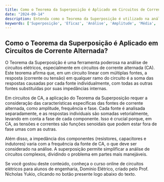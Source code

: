 ```yaml
---
title: Como o Teorema da Superposição é Aplicado em Circuitos de Corrente Alternada?
date: "2024-09-14"
description: Entenda como o Teorema da Superposição é utilizado na análise de circuitos em corrente alternada.
keywords: ['Superposição', 'Eficaz', 'Análise', 'Amplitude', 'Média', 'Impedância', 'Teorema']
---
```


## Como o Teorema da Superposição é Aplicado em Circuitos de Corrente Alternada?

O Teorema da Superposição é uma ferramenta poderosa na análise de circuitos elétricos, especialmente em circuitos de corrente alternada (CA). Este teorema afirma que, em um circuito linear com múltiplas fontes, a resposta (corrente ou tensão) em qualquer ramo do circuito é a soma das respostas causadas por cada fonte individualmente, com todas as outras fontes substituídas por suas impedâncias internas.

Em circuitos de CA, a aplicação do Teorema da Superposição requer a consideração das características específicas das fontes de corrente alternada, como amplitude, frequência e fase. Cada fonte é analisada separadamente, e as respostas individuais são somadas vetorialmente, levando em conta a fase de cada componente. Isso é crucial porque, em CA, as tensões e correntes são funções senoidais que podem estar fora de fase umas com as outras.

Além disso, a impedância dos componentes (resistores, capacitores e indutores) varia com a frequência da fonte de CA, o que deve ser considerado na análise. A superposição permite simplificar a análise de circuitos complexos, dividindo o problema em partes mais manejáveis.

Se você gostou deste conteúdo, conheça o curso online de circuitos elétricos para alunos de engenharia, Domínio Elétrico, criado pelo Prof. Nicholas Yukio, clicando no botão presente logo abaixo do texto.